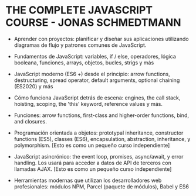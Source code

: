 # THE COMPLETE JAVASCRIPT COURSE - JONAS SCHMEDTMANN

- Aprender con proyectos: planificar y diseñar sus aplicaciones utilizando diagramas de flujo y patrones comunes de JavaScript.

- Fundamentos de JavaScript: variables, if / else, operadores, lógica booleana, funciones, arrays, objetos, bucles, strigs y más

- JavaScript moderno (ES6 +) desde el principio: arrow functions, destructuring, spread operator, default arguments, optional chaining (ES2020) y más

- Cómo funciona JavaScript detrás de escena: engines, the call stack, hoisting, scoping, the 'this' keyword, reference values y más.

- Funciones: arrow functions, first-class and higher-order functions, bind, and closures.

- Programación orientada a objetos: prototypal inheritance, constructor functions (ES5), classes (ES6), encapsulation, abstraction, inheritance, y polymorphism. [Esto es como un pequeño curso independiente]

- JavaScript asincrónico: the event loop, promises, async/await, y error handling. Los usará para acceder a datos de API de terceros con llamadas AJAX. [Esto es como un pequeño curso independiente]

- Herramientas modernas que utilizan los desarrolladores web profesionales: módulos NPM, Parcel (paquete de módulos), Babel y ES6
